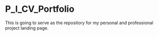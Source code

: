 # P_I_CV_Portfolio
This is going to serve as the repository for my personal and professional project landing page.